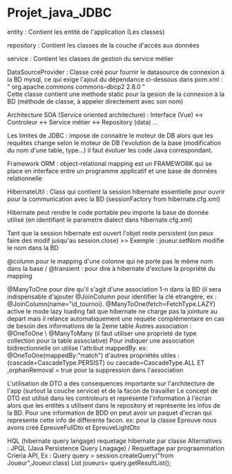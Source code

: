 # Projet_java_JDBC  

entity : Contient les entité de l'application (Les classes)

repository : Contient les classes de la couche d'accès aux données

service : Contient les classes de gestion du service métier

DataSourceProvider : Classe créé pour fournir le datasource de connexion à la BD mysql, ce qui exige l'ajout du dépendance ci-dessous dans pom.xml :	
	"<dependency>
            <groupId>org.apache.commons</groupId>
            <artifactId>commons-dbcp2</artifactId>
            <version>2.8.0</version>
        </dependency>"	
Cette classe contient une methode static pour la gesion de la connexion à la BD (méthode de classe, à appeler directement avec son nom)    
				
Architecture SOA (Service oriented architecture) : Interface (Vue) <-> Controleur <-> Service métier <-> Repository (data) ...

Les limites de JDBC : 
impose de connaitre le moteur de DB alors que les requêtes change selon le moteur de DB
l'evolution de la base (modification du nom d'une table, type...) il faut évoluer les code Java correspondant.

Framework ORM : object-relational mapping est un FRAMEWORK qui se place en interface entre un programme applicatif et une base de données relationnelle 

HibernateUtil : Class qui contient la session hibernate essentielle pour ouvrir pour la communication avec la BD (sessionFactory from hibernate.cfg.xml)

Hibernate peut rendre le code portable peu importe la base de donnée utilisé (en identifiant le parametre dialect dans hibernate.cfg.xml)

Tant que la session hibernate est ouvert l'objet reste persistent (on peux faire des modif jusqu'au session.close) >> Exemple : joueur.setNom modifie le nom dans la BD

@column pour le mapping d'une colonne qui ne porte pas le même nom dans la base / @transient : pour dire à hibernate d'exclure la propriété du mapping

@ManyToOne pour dire qu'il s'agit d'une association 1-n dans la BD (il sera indispensable d'ajouter @JoinColumn pour identifier la clé etrangère, ex : @JoinColumn(name="id_tournoi). 
@ManyToOne(fetch=FetchType.LAZY) active le mode lazy loading fait que hibernate ne charge pas la jointure au depart mais il relance automatiquement une requéte complémentaire en cas de besoin des informations de la 2eme table 
Autres association : @OneToOne \ @ManyToMany (il faut utiliser une proprieté de type collection pour la table associative)
Pour indiquer une association bidirectionnelle on utilise l'attribut mappedBy. ex: @OneToOne(mappedBy:"match") 
d'autres propriétés utiles : (cascade=CascadeType.PERSIST) ou cascade=CascadeType.ALL ET ,orphanRemoval = true pour la suppression dans l'association

L'utilisation de DTO a des consequences importante sur l'architecture de l'app (surtout la couche service) et de la facon de travailler
Le concept de DTO est utilisé dans les controleurs et représente l'information à l'écran alors que les entités s utilisent dans le repository et représente les infos de la BD. Pour une information de BDD on peut avoir un paquet d'ecran qui represente cette info de differente facon. 
ex: pour la classe Epreuve nous avons créé EpreuveFullDto et EpreuveLightDto

HQL (hibernate query langage) requetage hibernate par classe 
Alternatives : JPQL (Java Persistence Query Lnagage) / Requettage par prograammation Crieria API, 
Ex : 
Query<Joueur> query = session.createQuery("from Joueur",Joueur.class)
List<Joueur> joueurs= query.getResultList();
